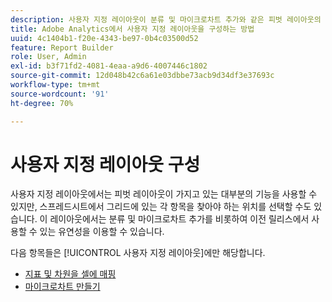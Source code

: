 ```yaml
---
description: 사용자 지정 레이아웃이 분류 및 마이크로차트 추가와 같은 피벗 레이아웃의 기능과 유연성을 제공하는 방법에 대해 알아봅니다.
title: Adobe Analytics에서 사용자 지정 레이아웃을 구성하는 방법
uuid: 4c1404b1-f20e-4343-be97-0b4c03500d52
feature: Report Builder
role: User, Admin
exl-id: b3f71fd2-4081-4eaa-a9d6-4007446c1802
source-git-commit: 12d048b42c6a61e03dbbe73acb9d34df3e37693c
workflow-type: tm+mt
source-wordcount: '91'
ht-degree: 70%

---
```


# 사용자 지정 레이아웃 구성

사용자 지정 레이아웃에서는 피벗 레이아웃이 가지고 있는 대부분의 기능을 사용할 수 있지만, 스프레드시트에서 그리드에 있는 각 항목을 찾아야 하는 위치를 선택할 수도 있습니다. 이 레이아웃에서는 분류 및 마이크로차트 추가를 비롯하여 이전 릴리스에서 사용할 수 있는 유연성을 이용할 수 있습니다.

다음 항목들은 [!UICONTROL 사용자 지정 레이아웃]에만 해당합니다.

* [지표 및 차원을 셀에 매핑](/help/analyze/legacy-report-builder/layout/map-metrics-and-dimensions-to-cells.md)
* [마이크로차트 만들기](/help/analyze/legacy-report-builder/layout/t-create-a-microchart.md)
